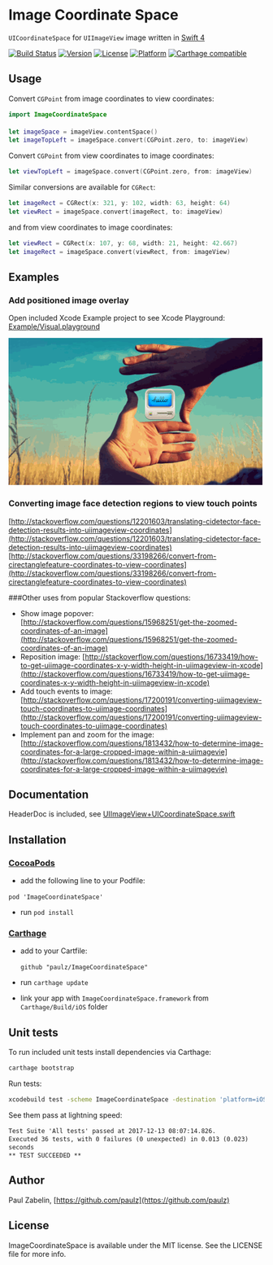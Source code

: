 # Image Coordinate Space
`UICoordinateSpace` for `UIImageView` image written in [Swift 4](https://developer.apple.com/swift/)

[![Build Status](https://travis-ci.org/paulz/ImageCoordinateSpace.svg?branch=master)](https://travis-ci.org/paulz/ImageCoordinateSpace)
[![Version](https://img.shields.io/cocoapods/v/ImageCoordinateSpace.svg?style=flat)](http://cocoapods.org/pods/ImageCoordinateSpace)
[![License](https://img.shields.io/cocoapods/l/ImageCoordinateSpace.svg?style=flat)](http://cocoapods.org/pods/ImageCoordinateSpace)
[![Platform](https://img.shields.io/cocoapods/p/ImageCoordinateSpace.svg?style=flat)](http://cocoapods.org/pods/ImageCoordinateSpace)
[![Carthage compatible](https://img.shields.io/badge/Carthage-compatible-4BC51D.svg?style=flat)](https://github.com/Carthage/Carthage)

## Usage

Convert `CGPoint` from image coordinates to view coordinates:


```swift
import ImageCoordinateSpace

let imageSpace = imageView.contentSpace()
let imageTopLeft = imageSpace.convert(CGPoint.zero, to: imageView)
```

Convert `CGPoint` from view coordinates to image coordinates:


```swift
let viewTopLeft = imageSpace.convert(CGPoint.zero, from: imageView)
```

Similar conversions are available for `CGRect`:

```swift
let imageRect = CGRect(x: 321, y: 102, width: 63, height: 64)
let viewRect = imageSpace.convert(imageRect, to: imageView)
```
and from view coordinates to image coordinates:

```swift
let viewRect = CGRect(x: 107, y: 68, width: 21, height: 42.667)
let imageRect = imageSpace.convert(viewRect, from: imageView)
```



## Examples

### Add positioned image overlay
Open included Xcode Example project to see Xcode Playground: [Example/Visual.playground](Example/Visual.playground)

![Demonstrate image ovelay placement](Example/demo.gif)


### Converting image face detection regions to view touch points
[http://stackoverflow.com/questions/12201603/translating-cidetector-face-detection-results-into-uiimageview-coordinates](http://stackoverflow.com/questions/12201603/translating-cidetector-face-detection-results-into-uiimageview-coordinates)
[http://stackoverflow.com/questions/33198266/convert-from-cirectanglefeature-coordinates-to-view-coordinates](http://stackoverflow.com/questions/33198266/convert-from-cirectanglefeature-coordinates-to-view-coordinates)

###Other uses from popular Stackoverflow questions:
 - Show image popover:
[http://stackoverflow.com/questions/15968251/get-the-zoomed-coordinates-of-an-image](http://stackoverflow.com/questions/15968251/get-the-zoomed-coordinates-of-an-image)
 - Reposition image:
[http://stackoverflow.com/questions/16733419/how-to-get-uiimage-coordinates-x-y-width-height-in-uiimageview-in-xcode](http://stackoverflow.com/questions/16733419/how-to-get-uiimage-coordinates-x-y-width-height-in-uiimageview-in-xcode)
 - Add touch events to image:
[http://stackoverflow.com/questions/17200191/converting-uiimageview-touch-coordinates-to-uiimage-coordinates](http://stackoverflow.com/questions/17200191/converting-uiimageview-touch-coordinates-to-uiimage-coordinates)
 - Implement pan and zoom for the image:
[http://stackoverflow.com/questions/1813432/how-to-determine-image-coordinates-for-a-large-cropped-image-within-a-uiimagevie](http://stackoverflow.com/questions/1813432/how-to-determine-image-coordinates-for-a-large-cropped-image-within-a-uiimagevie)

## Documentation

HeaderDoc is included, see [UIImageView+UICoordinateSpace.swift](ImageCoordinateSpace/UIImageView%2BUICoordinateSpace.swift)

## Installation

### [CocoaPods](http://cocoapods.org)
- add the following line to your Podfile:

 `pod 'ImageCoordinateSpace'`
- run `pod install`


### [Carthage](https://github.com/Carthage/Carthage)
- add to your Cartfile:

  `github "paulz/ImageCoordinateSpace"`

- run `carthage update`
- link your app with `ImageCoordinateSpace.framework` from `Carthage/Build/iOS` folder


## Unit tests

To run included unit tests install dependencies via Carthage:

```sh
carthage bootstrap
```

Run tests:

```sh
xcodebuild test -scheme ImageCoordinateSpace -destination 'platform=iOS Simulator,name=iPhone X'
```
See them pass at lightning speed:
```
Test Suite 'All tests' passed at 2017-12-13 08:07:14.826.
Executed 36 tests, with 0 failures (0 unexpected) in 0.013 (0.023) seconds
** TEST SUCCEEDED **
```

## Author

Paul Zabelin, [https://github.com/paulz](https://github.com/paulz)

## License

ImageCoordinateSpace is available under the MIT license. See the LICENSE file for more info.
